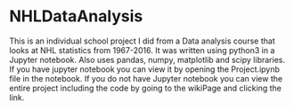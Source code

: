 # NHLDataAnalysis
This is an individual school project I did from a Data analysis course that looks at NHL statistics from 1967-2016.
It was written using python3 in a Jupyter notebook. Also uses pandas, numpy, matplotlib and scipy libraries.
If you have jupyter notebook you can view it by opening the Project.ipynb file in the notebook.
If you do not have Jupyter notebook you can view the entire project including the code by going to the wikiPage and clicking the link.
